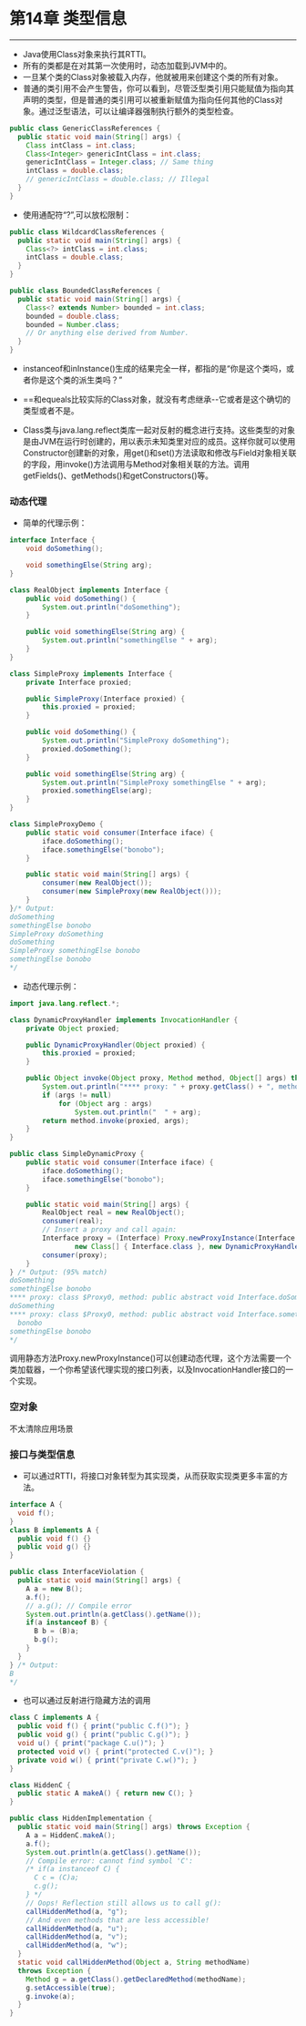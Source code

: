 # 第14章 类型信息

---
- Java使用Class对象来执行其RTTI。
- 所有的类都是在对其第一次使用时，动态加载到JVM中的。
- 一旦某个类的Class对象被载入内存，他就被用来创建这个类的所有对象。
- 普通的类引用不会产生警告，你可以看到，尽管泛型类引用只能赋值为指向其声明的类型，但是普通的类引用可以被重新赋值为指向任何其他的Class对象。通过泛型语法，可以让编译器强制执行额外的类型检查。

```java
public class GenericClassReferences {
  public static void main(String[] args) {
    Class intClass = int.class;
    Class<Integer> genericIntClass = int.class;
    genericIntClass = Integer.class; // Same thing
    intClass = double.class;
    // genericIntClass = double.class; // Illegal
  }
}
```

- 使用通配符“?”,可以放松限制：

```java
public class WildcardClassReferences {
  public static void main(String[] args) {
    Class<?> intClass = int.class;
    intClass = double.class;
  }
}
```

```java
public class BoundedClassReferences {
  public static void main(String[] args) {
    Class<? extends Number> bounded = int.class;
    bounded = double.class;
    bounded = Number.class;
    // Or anything else derived from Number.
  }
} 
```

- instanceof和inInstance()生成的结果完全一样，都指的是“你是这个类吗，或者你是这个类的派生类吗？”
- ==和equeals比较实际的Class对象，就没有考虑继承--它或者是这个确切的类型或者不是。

- Class类与java.lang.reflect类库一起对反射的概念进行支持。这些类型的对象是由JVM在运行时创建的，用以表示未知类里对应的成员。这样你就可以使用Constructor创建新的对象，用get()和set()方法读取和修改与Field对象相关联的字段，用invoke()方法调用与Method对象相关联的方法。调用getFields()、getMethods()和getConstructors()等。

### 动态代理
- 简单的代理示例：

```java
interface Interface {
	void doSomething();

	void somethingElse(String arg);
}

class RealObject implements Interface {
	public void doSomething() {
		System.out.println("doSomething");
	}

	public void somethingElse(String arg) {
		System.out.println("somethingElse " + arg);
	}
}

class SimpleProxy implements Interface {
	private Interface proxied;

	public SimpleProxy(Interface proxied) {
		this.proxied = proxied;
	}

	public void doSomething() {
		System.out.println("SimpleProxy doSomething");
		proxied.doSomething();
	}

	public void somethingElse(String arg) {
		System.out.println("SimpleProxy somethingElse " + arg);
		proxied.somethingElse(arg);
	}
}

class SimpleProxyDemo {
	public static void consumer(Interface iface) {
		iface.doSomething();
		iface.somethingElse("bonobo");
	}

	public static void main(String[] args) {
		consumer(new RealObject());
		consumer(new SimpleProxy(new RealObject()));
	}
}/* Output:
doSomething
somethingElse bonobo
SimpleProxy doSomething
doSomething
SimpleProxy somethingElse bonobo
somethingElse bonobo
*/
```

- 动态代理示例：

```java
import java.lang.reflect.*;

class DynamicProxyHandler implements InvocationHandler {
	private Object proxied;

	public DynamicProxyHandler(Object proxied) {
		this.proxied = proxied;
	}

	public Object invoke(Object proxy, Method method, Object[] args) throws Throwable {
		System.out.println("**** proxy: " + proxy.getClass() + ", method: " + method + ", args: " + args);
		if (args != null)
			for (Object arg : args)
				System.out.println("  " + arg);
		return method.invoke(proxied, args);
	}
}

public class SimpleDynamicProxy {
	public static void consumer(Interface iface) {
		iface.doSomething();
		iface.somethingElse("bonobo");
	}

	public static void main(String[] args) {
		RealObject real = new RealObject();
		consumer(real);
		// Insert a proxy and call again:
		Interface proxy = (Interface) Proxy.newProxyInstance(Interface.class.getClassLoader(),
				new Class[] { Interface.class }, new DynamicProxyHandler(real));
		consumer(proxy);
	}
} /* Output: (95% match)	
doSomething
somethingElse bonobo
**** proxy: class $Proxy0, method: public abstract void Interface.doSomething(), args: null
doSomething
**** proxy: class $Proxy0, method: public abstract void Interface.somethingElse(java.lang.String), args: [Ljava.lang.Object;@42e816
  bonobo
somethingElse bonobo
*/
```
调用静态方法Proxy.newProxyInstance()可以创建动态代理，这个方法需要一个类加载器，一个你希望该代理实现的接口列表，以及InvocationHandler接口的一个实现。

### 空对象
不太清除应用场景

### 接口与类型信息
- 可以通过RTTI，将接口对象转型为其实现类，从而获取实现类更多丰富的方法。

```java
interface A {
  void f();
}
class B implements A {
  public void f() {}
  public void g() {}
}

public class InterfaceViolation {
  public static void main(String[] args) {
    A a = new B();
    a.f();
    // a.g(); // Compile error
    System.out.println(a.getClass().getName());
    if(a instanceof B) {
      B b = (B)a;
      b.g();
    }
  }
} /* Output:
B
*/
```

- 也可以通过反射进行隐藏方法的调用

```java
class C implements A {
  public void f() { print("public C.f()"); }
  public void g() { print("public C.g()"); }
  void u() { print("package C.u()"); }
  protected void v() { print("protected C.v()"); }
  private void w() { print("private C.w()"); }
}

class HiddenC {
  public static A makeA() { return new C(); }
}

public class HiddenImplementation {
  public static void main(String[] args) throws Exception {
    A a = HiddenC.makeA();
    a.f();
    System.out.println(a.getClass().getName());
    // Compile error: cannot find symbol 'C':
    /* if(a instanceof C) {
      C c = (C)a;
      c.g();
    } */
    // Oops! Reflection still allows us to call g():
    callHiddenMethod(a, "g");
    // And even methods that are less accessible!
    callHiddenMethod(a, "u");
    callHiddenMethod(a, "v");
    callHiddenMethod(a, "w");
  }
  static void callHiddenMethod(Object a, String methodName)
  throws Exception {
    Method g = a.getClass().getDeclaredMethod(methodName);
    g.setAccessible(true);
    g.invoke(a);
  }
}
```